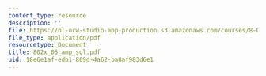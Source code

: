```yaml
---
content_type: resource
description: ''
file: https://ol-ocw-studio-app-production.s3.amazonaws.com/courses/8-02x-physics-ii-electricity-magnetism-with-an-experimental-focus-spring-2005/18e6e1afedb1809d4a62ba8af983d6e1_802x_05_amp_sol.pdf
file_type: application/pdf
resourcetype: Document
title: 802x_05_amp_sol.pdf
uid: 18e6e1af-edb1-809d-4a62-ba8af983d6e1
---
```

